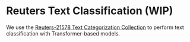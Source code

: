 # Reuters Text Classification (WIP)

We use the [Reuters-21578 Text Categorization Collection](https://kdd.ics.uci.edu/databases/reuters21578/reuters21578.html) to perform text classification with Transformer-based models.
